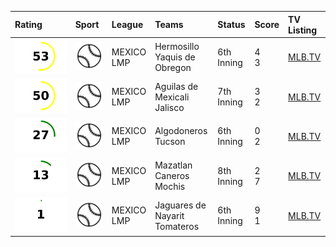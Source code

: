 | Rating                                                                                                                                 | Sport                                                                                                            | League        | Teams                            | Status     | Score   | TV Listing                                  |
|:---------------------------------------------------------------------------------------------------------------------------------------|:-----------------------------------------------------------------------------------------------------------------|:--------------|:---------------------------------|:-----------|:--------|:--------------------------------------------|
| <img src="https://raw.githubusercontent.com/BlakeDuncan25/Donut-SVG-Ratings/bac4e4a278175106499642192132b1786a9aec38/53.svg" alt="53"> | <img src="https://raw.githubusercontent.com/BlakeDuncan25/Donut-SVG-Ratings/master/baseball.png" alt="Baseball"> | MEXICO<br>LMP | Hermosillo<br>Yaquis de Obregon  | 6th Inning | 4<br>3  | <a href="https://www.mlb.com/tv">MLB.TV</a> |
| <img src="https://raw.githubusercontent.com/BlakeDuncan25/Donut-SVG-Ratings/bac4e4a278175106499642192132b1786a9aec38/50.svg" alt="50"> | <img src="https://raw.githubusercontent.com/BlakeDuncan25/Donut-SVG-Ratings/master/baseball.png" alt="Baseball"> | MEXICO<br>LMP | Aguilas de Mexicali<br>Jalisco   | 7th Inning | 3<br>2  | <a href="https://www.mlb.com/tv">MLB.TV</a> |
| <img src="https://raw.githubusercontent.com/BlakeDuncan25/Donut-SVG-Ratings/bac4e4a278175106499642192132b1786a9aec38/27.svg" alt="27"> | <img src="https://raw.githubusercontent.com/BlakeDuncan25/Donut-SVG-Ratings/master/baseball.png" alt="Baseball"> | MEXICO<br>LMP | Algodoneros<br>Tucson            | 6th Inning | 0<br>2  | <a href="https://www.mlb.com/tv">MLB.TV</a> |
| <img src="https://raw.githubusercontent.com/BlakeDuncan25/Donut-SVG-Ratings/bac4e4a278175106499642192132b1786a9aec38/13.svg" alt="13"> | <img src="https://raw.githubusercontent.com/BlakeDuncan25/Donut-SVG-Ratings/master/baseball.png" alt="Baseball"> | MEXICO<br>LMP | Mazatlan<br>Caneros Mochis       | 8th Inning | 2<br>7  | <a href="https://www.mlb.com/tv">MLB.TV</a> |
| <img src="https://raw.githubusercontent.com/BlakeDuncan25/Donut-SVG-Ratings/bac4e4a278175106499642192132b1786a9aec38/1.svg" alt="1">   | <img src="https://raw.githubusercontent.com/BlakeDuncan25/Donut-SVG-Ratings/master/baseball.png" alt="Baseball"> | MEXICO<br>LMP | Jaguares de Nayarit<br>Tomateros | 6th Inning | 9<br>1  | <a href="https://www.mlb.com/tv">MLB.TV</a> |